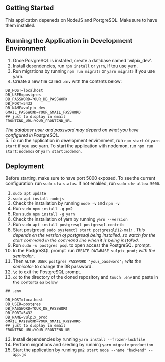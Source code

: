 ## Getting Started
This application depeneds on NodeJS and PostgreSQL. Make sure to have them installed. 

## Running the Application in Development Environment
1. Once PostgreSQL is installed, create a database named 'vulpix_dev'.
2. Install dependencies, run `npm install` or `yarn`, if tou use yarn.
3. Run migrations by running `npm run migrate` or `yarn migrate` if you use yarn.
4. Create a new file called `.env` with the contents below:
```
DB_HOST=localhost
DB_USER=postgres
DB_PASSWORD=YOUR_DB_PASSWORD
DB_PORT=5432
DB_NAME=vulpix_dev
GMAIL_PASSWORD=YOUR_GMAIL_PASSWORD
## just to display in email
FRONTEND_URL=YOUR_FRONTEND_URL
```
*The database user and password may depend on what you have configured in PostgreSQL.*    
5. To run the application in development environment, run `npm start` or `yarn start` if you use yarn. To start the application with nodemon, run `npm run start:nodemon` or `yarn start:nodemon`.

## Deployment
Before starting, make sure to have port 5000 exposed. To see the current configuration, run `sudo ufw status`. If not enabled, run `sudo ufw allow 5000`.
1. `sudo apt update`
2. `sudo apt install nodejs`
3. Check the installation by running `node -v` and `npm -v`
4. Run `sudo npm install -g pm2`
5. Run `sudo npm install -g yarn`
6. Check the installation of yarn by running `yarn --version`
7. Run `sudo apt install postgresql postgresql-contrib`
8. Start postgresql `sudo systemctl start postgresql@12-main` . *This depends on the version of postgresql being installed, so watch for the start command in the command line when it is being installed.*
9. Run `sudo -u postgres psql` to open access the PostgreSQL prompt.
10. In the PostgreSQL prompt, run `CREATE DATABASE vulpix_prod;` *with the semicolon*.
11. Then `ALTER USER postgres PASSWORD 'your_password';` *with the semicolon* to change the DB password.
12. `\q` to exit the PostgreSQL prompt.
13. `cd` to the directory of the cloned repository and `touch .env` and paste in the contents as below
```
## .env

DB_HOST=localhost
DB_USER=postgres
DB_PASSWORD=YOUR_DB_PASSWORD
DB_PORT=5432
DB_NAME=vulpix_prod
GMAIL_PASSWORD=YOUR_GMAIL_PASSWORD
## just to display in email
FRONTEND_URL=YOUR_FRONTEND_URL
```
13. Install dependencies by running `yarn install --frozen-lockfile`
14. Perform migrations and seeding by running `yarn migrate:production`
15. Start the application by running `pm2 start node --name "backend" -- app.js`
